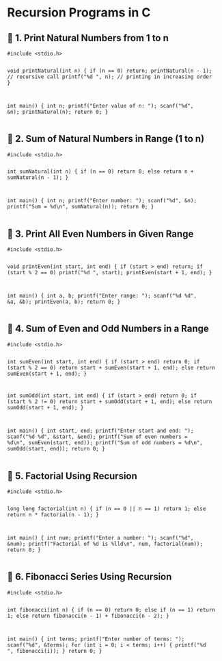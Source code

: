 
  <h1>Recursion Programs in C</h1>

  <div class="section">
    <h2>🔸 1. Print Natural Numbers from 1 to n</h2>
    <pre><code>#include &lt;stdio.h&gt;

void printNatural(int n) {
    if (n == 0)
        return;
    printNatural(n - 1);  // recursive call
    printf("%d ", n);     // printing in increasing order
}

int main() {
    int n;
    printf("Enter value of n: ");
    scanf("%d", &n);
    printNatural(n);
    return 0;
}</code></pre>
  </div>

  <div class="section">
    <h2>🔸 2. Sum of Natural Numbers in Range (1 to n)</h2>
    <pre><code>#include &lt;stdio.h&gt;

int sumNatural(int n) {
    if (n == 0)
        return 0;
    else
        return n + sumNatural(n - 1);
}

int main() {
    int n;
    printf("Enter number: ");
    scanf("%d", &n);
    printf("Sum = %d\n", sumNatural(n));
    return 0;
}</code></pre>
  </div>

  <div class="section">
    <h2>🔸 3. Print All Even Numbers in Given Range</h2>
    <pre><code>#include &lt;stdio.h&gt;

void printEven(int start, int end) {
    if (start > end)
        return;
    if (start % 2 == 0)
        printf("%d ", start);
    printEven(start + 1, end);
}

int main() {
    int a, b;
    printf("Enter range: ");
    scanf("%d %d", &a, &b);
    printEven(a, b);
    return 0;
}</code></pre>
  </div>

  <div class="section">
    <h2>🔸 4. Sum of Even and Odd Numbers in a Range</h2>
    <pre><code>#include &lt;stdio.h&gt;

int sumEven(int start, int end) {
    if (start > end)
        return 0;
    if (start % 2 == 0)
        return start + sumEven(start + 1, end);
    else
        return sumEven(start + 1, end);
}

int sumOdd(int start, int end) {
    if (start > end)
        return 0;
    if (start % 2 != 0)
        return start + sumOdd(start + 1, end);
    else
        return sumOdd(start + 1, end);
}

int main() {
    int start, end;
    printf("Enter start and end: ");
    scanf("%d %d", &start, &end);
    printf("Sum of even numbers = %d\n", sumEven(start, end));
    printf("Sum of odd numbers = %d\n", sumOdd(start, end));
    return 0;
}</code></pre>
  </div>

  <div class="section">
    <h2>🔸 5. Factorial Using Recursion</h2>
    <pre><code>#include &lt;stdio.h&gt;

long long factorial(int n) {
    if (n == 0 || n == 1)
        return 1;
    else
        return n * factorial(n - 1);
}

int main() {
    int num;
    printf("Enter a number: ");
    scanf("%d", &num);
    printf("Factorial of %d is %lld\n", num, factorial(num));
    return 0;
}</code></pre>
  </div>

  <div class="section">
    <h2>🔸 6. Fibonacci Series Using Recursion</h2>
    <pre><code>#include &lt;stdio.h&gt;

int fibonacci(int n) {
    if (n == 0)
        return 0;
    else if (n == 1)
        return 1;
    else
        return fibonacci(n - 1) + fibonacci(n - 2);
}

int main() {
    int terms;
    printf("Enter number of terms: ");
    scanf("%d", &terms);
    for (int i = 0; i &lt; terms; i++) {
        printf("%d ", fibonacci(i));
    }
    return 0;
}</code></pre>
  </div>

</body>
</html>
